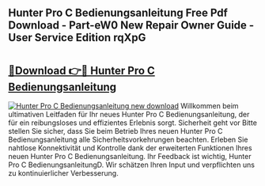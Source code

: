 ## Hunter Pro C Bedienungsanleitung Free Pdf Download - Part-eW0 New Repair Owner Guide - User Service Edition rqXpG

# <h2><a href="http://df0wvci.blite.top/?on=Hunter+Pro+C+Bedienungsanleitung">🔗Download 👉🔴 Hunter Pro C Bedienungsanleitung</a></h2>

[![Hunter Pro C Bedienungsanleitung new download](https://i.imgur.com/lujVjoI.png)](http://df0wvci.blite.top/?on=Hunter+Pro+C+Bedienungsanleitung)
Willkommen beim ultimativen Leitfaden für Ihr neues Hunter Pro C Bedienungsanleitung, der für ein reibungsloses und effizientes Erlebnis sorgt. Sicherheit geht vor Bitte stellen Sie sicher, dass Sie beim Betrieb Ihres neuen Hunter Pro C Bedienungsanleitung alle Sicherheitsvorkehrungen beachten. Erleben Sie nahtlose Konnektivität und Kontrolle dank der erweiterten Funktionen Ihres neuen Hunter Pro C Bedienungsanleitung. Ihr Feedback ist wichtig, Hunter Pro C BedienungsanleitungD. Wir schätzen Ihren Input und verpflichten uns zu kontinuierlicher Verbesserung.
